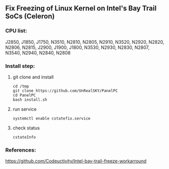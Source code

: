 ## Fix Freezing of Linux Kernel on Intel's Bay Trail SoCs (Celeron)

### CPU list:
J2850, J1850, J1750, N3510, N2810, N2805, N2910, N3520, N2920, N2820, N2806, N2815, J2900, J1900, J1800, N3530, N2930, N2830, N2807, N3540, N2940, N2840, N2808

### Install step:
1. git clone and install
    ```
    cd /tmp
    git clone https://github.com/UnRealSKY/PanelPC
    cd PanelPC
    bash install.sh
    ```
2. run service
    ```
    systemctl enable cstatefix.service
    ```
4. check status
    ```
    cstateInfo
    ```

### References:
<https://github.com/Codeuctivity/Intel-bay-trail-freeze-workarround>
